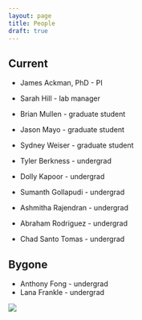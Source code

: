 ```yaml
---
layout: page  
title: People 
draft: true 
---
```


## Current

* James Ackman, PhD - PI
* Sarah Hill - lab manager
* Brian Mullen - graduate student
* Jason Mayo - graduate student
* Sydney Weiser - graduate student

* Tyler Berkness - undergrad
* Dolly Kapoor - undergrad
* Sumanth Gollapudi - undergrad
* Ashmitha Rajendran - undergrad
* Abraham Rodriguez - undergrad
* Chad Santo Tomas - undergrad


## Bygone

* Anthony Fong - undergrad
* Lana Frankle - undergrad

![](figures/2016-06-12-134339-lab_photo1024.jpg)
